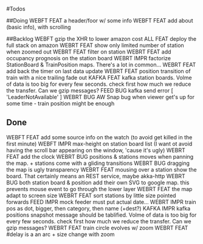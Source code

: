 #Todos

##Doing
WEBFT FEAT a header/foor w/ some info
WEBFT FEAT add about (basic info), with scrolling

##Backlog
WEBFT gzip the XHR to lower amazon cost
ALL   FEAT deploy the full stack on amazon
WEBRT FEAT show only limited number of station when zoomed out
WEBRT FEAT filter on station
WEBRT FEAT add occupancy prognosis on the station board
WEBRT IMPR factorize StationBoard & TrainPosition maps. There's a lot in common...
WEBRT FEAT add back the timer on last data update
WEBRT FEAT position transition of train with a nice trailing fade out
KAFKA FEAT kafka station boards. Volme of data is too big for every few seconds. check first how much we reduce the transfer. Can we gzip messages?
FEED  BUG  kafka send error [ 'LeaderNotAvailable' ]
WEBRT BUG  AW Snap bug when viewer get's up for some time - train position might be enough

## Done
WEBFT FEAT add some source info on the watch (to avoid get killed in the first minute)
WEBFT IMPR max-height on station board list (I want ot avoid having the scroll bar appearing on the window, 'cause it's ugly)
WEBRT FEAT add the clock
WEBRT BUG  positions & stations moves when panning the map. + stations come with a gliding transitions
WEBRT BUG  dragging the map is ugly transparency
WEBRT FEAT mousing over a station show the board. That certainly means an REST service, maybe akka-http
WEBRT BUG  both station board & position add their own SVG to google map. this prevents mouse event to go through the lower layer
WEBRT FEAT the map adapt to screen size
WEBRT FEAT sort stations by little size pointed forwards
FEED  IMPR mock feeder must put actual date...
WEBRT IMPR train pos as dot, bigger, then category, then name (+dest?)
KAFKA IMPR kafka positions snapshot message should be tablified. Volme of data is too big for every few seconds. check first how much we reduce the transfer. Can we gzip messages?
WEBRT FEAT train circle evolves w/ zoom
WEBRT FEAT #delay is a an arc + size change with zoom
